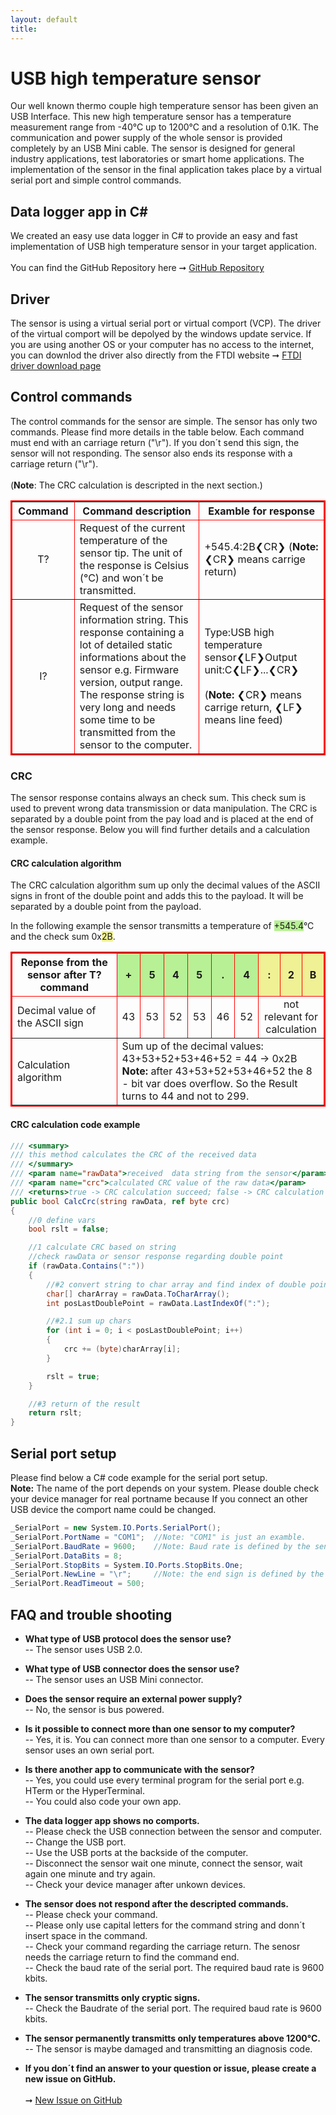 ```yaml
---
layout: default
title:
---
```

# USB high temperature sensor

Our well known thermo couple high temperature sensor has been given an USB Interface. This new high temperature sensor has a temperature measurement range from -40°C up to 1200°C and a resolution of 0.1K. The communication and power supply of the whole sensor is provided completely by an USB Mini cable. The sensor is designed for general industry applications, test laboratories or smart home applications. The implementation of the sensor in the final application takes place by a virtual serial port and simple control commands.

## Data logger app in C#

We created an easy use data logger in C# to provide an easy and fast implementation of USB high temperature sensor in your target application.
<br><br>You can find the GitHub Repository here ➞ [GitHub Repository](https://github.com/BorisBloxsberg73/USB-high-temperature-sensor/tree/main)

## Driver

The sensor is using a virtual serial port or virtual comport (VCP). The driver of the virtual comport will be depolyed by the windows update service. If you are using another OS or your computer has no access to the internet, you can downlod the driver also directly from the FTDI website ➞ [FTDI driver download page](https://ftdichip.com/drivers/vcp-drivers/)

## Control commands

The control commands for the sensor are simple. The sensor has only two commands. Please find more details in the table below. Each command must end with an carriage return ("\r"). If you don´t send this sign, the sensor will not responding. The sensor also ends its response with a carriage return ("\r"). <br><br> (**Note**: The CRC calculation is descripted in the next section.)

<table border="2" bordercolor="#ff0000">
    <thead>
        <tr>
            <th width="20%">Command</th>
            <th width="40%">Command description</th>
            <th width="40%">Examble for response</th>     
        </tr>
    </thead>
    <tbody>
        <tr>
            <td align="center" valign="center">T?</td>
            <td align="left">Request of the current temperature of the sensor tip. The unit of the response is Celsius (°C) and won´t be transmitted.</td>
            <td align="left" valign="center">+545.4:2B&#10094;CR&#10095; (<b>Note:</b> &#10094;CR&#10095; means carrige return)</td>
        </tr>
        <tr>
            <td align="center" valign="center">I?</td>
            <td align="left">Request of the sensor information string. This response containing a lot of detailed static informations about the sensor e.g. Firmware version, output range. The response string is very long and needs some time to be transmitted from the sensor to the computer.</td>
            <td align="left" valign="center">Type:USB high temperature sensor&#10094;LF&#10095;Output unit:C&#10094;LF&#10095;...&#10094;CR&#10095;<br><br>(<b>Note:</b> &#10094;CR&#10095; means carrige return, &#10094;LF&#10095; means line feed) </td>
        </tr>
    </tbody>
</table>

### CRC 
The sensor response contains always an check sum. This check sum is used to prevent wrong data transmission or data manipulation. The CRC is separated by a double point from the pay load and is placed at the end of the sensor response. Below you will find further details and a calculation example.

#### CRC calculation algorithm
The CRC calculation algorithm sum up only the decimal values of the ASCII signs in front of the double point and adds this to the payload. It will be separated by a double point from the payload. 

In the following example the sensor transmitts a temperature of <span style="background-color:#b8f095">+545.4</span>°C and the check sum 0x<span style="background-color:#f0f095">2B</span>.
<table border="2" bordercolor="#ff0000">
    <thead>
        <tr>
            <th>Reponse from the sensor after T? command</th>
            <th width="7%" bgcolor= "#b8f095">+</th>
            <th width="7%" bgcolor= "#b8f095">5</th>
            <th width="7%" bgcolor= "#b8f095">4</th>
            <th width="7%" bgcolor= "#b8f095">5</th>
            <th width="7%" bgcolor= "#b8f095">.</th>
            <th width="7%" bgcolor= "#b8f095">4</th>
            <th width="7%" bgcolor= "#f0f095">:</th>
            <th width="7%" bgcolor= "#f0f095">2</th>
            <th width="7%" bgcolor= "#f0f095">B</th>
        </tr>
    </thead>
    <tbody>
        <tr>
            <td>Decimal value of the ASCII sign</td>
            <td align="center">43</td>
            <td align="center">53</td>
            <td align="center">52</td>
            <td align="center">53</td>
            <td align="center">46</td>
            <td align="center">52</td>
            <td colspan=3 align="center"> not relevant for calculation</td>
        </tr>
        <tr>
            <td>Calculation algorithm</td>
            <td colspan=9>Sum up of the decimal values: 43+53+52+53+46+52 = 44 -> 0x2B
           <br> <b>Note:</b> after 43+53+52+53+46+52 the 8 - bit var does overflow. So the Result turns to 44 and not to 299.</td>
        </tr>
    </tbody>
</table>

#### CRC calculation code example
```csharp
/// <summary>
/// this method calculates the CRC of the received data
/// </summary>
/// <param name="rawData">received  data string from the sensor</param>
/// <param name="crc">calculated CRC value of the raw data</param>
/// <returns>true -> CRC calculation succeed; false -> CRC calculation failed</returns>
public bool CalcCrc(string rawData, ref byte crc)
{
    //0 define vars
    bool rslt = false;

    //1 calculate CRC based on string
    //check rawData or sensor response regarding double point
    if (rawData.Contains(":"))
    {
        //#2 convert string to char array and find index of double point
        char[] charArray = rawData.ToCharArray();
        int posLastDoublePoint = rawData.LastIndexOf(":");

        //#2.1 sum up chars
        for (int i = 0; i < posLastDoublePoint; i++)
        {
            crc += (byte)charArray[i];
        }

        rslt = true;
    }

    //#3 return of the result
    return rslt; 
}
```
## Serial port setup

Please find below a C# code example for the serial port setup. 
<br>**Note:** The name of the port depends on your system. Please double check your device manager for real portname because If you connect an other USB device the comport name could be changed.

```csharp
_SerialPort = new System.IO.Ports.SerialPort();
_SerialPort.PortName = "COM1";  //Note: "COM1" is just an examble.
_SerialPort.BaudRate = 9600;    //Note: Baud rate is defined by the sensor, do not change!
_SerialPort.DataBits = 8;
_SerialPort.StopBits = System.IO.Ports.StopBits.One;
_SerialPort.NewLine = "\r";     //Note: the end sign is defined by the sensor, do not change!
_SerialPort.ReadTimeout = 500;
```

## FAQ and trouble shooting

- **What type of USB protocol does the sensor use?**<br>
    -- The sensor uses USB 2.0.

- **What type of USB connector does the sensor use?**<br>
    -- The sensor uses an USB Mini connector.

- **Does the sensor require an external power supply?**<br>
    -- No, the sensor is bus powered.

- **Is it possible to connect more than one sensor to my computer?**<br>
    -- Yes, it is. You can connect more than one sensor to a computer. Every sensor uses an own serial port.

- **Is there another app to communicate with the sensor?**<br>
    -- Yes, you could use every terminal program for the serial port e.g. HTerm or the HyperTerminal.<br>
    -- You could also code your own app.
  
- **The data logger app shows no comports.**<br>
    -- Please check the USB connection between the sensor and computer.<br>
    -- Change the USB port.<br>
    -- Use the USB ports at the backside of the computer.<br>
    -- Disconnect the sensor wait one minute, connect the sensor, wait again one minute and try again.<br>
    -- Check your device manager after unkown devices.<br>

- **The sensor does not respond after the descripted commands.**<br>
    -- Please check your command.<br>
    -- Please only use capital letters for the command string and donn´t insert space in the command.<br>
    -- Check your command regarding the carriage return. The senosr needs the carriage return to find the command end.<br>
    -- Check the baud rate of the serial port. The required baud rate is 9600 kbits.

- **The sensor transmitts only cryptic signs.**<br>
    -- Check the Baudrate of the serial port. The required baud rate is 9600 kbits.

- **The sensor permanently transmitts only temperatures above 1200°C.**<br>
    -- The sensor is maybe damaged and transmitting an diagnosis code.

- **If you don´t find an answer to your question or issue, please create a new issue on GitHub.**<br>  
   ➞ [New Issue on GitHub](https://github.com/KYOCERA-AVX-Components-Dresden/USB-high-temperature-sensor/issues)
